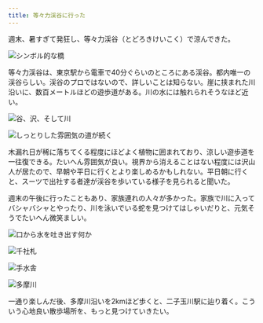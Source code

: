 ```yaml
---
title: 等々力渓谷に行った
---
```

週末、暑すぎて発狂し、等々力渓谷（とどろきけいこく）で涼んできた。

![](https://lh4.googleusercontent.com/VWKZ15WH1UwIX8w33cbe7mTXACM6c-QMTTvzKq4JvdHnVPn0hWctJwrxUIbfA0VDuYi09DhRDhTU9pTJj83MfzGWi0wuWoRpN6AIqKQra-3fpl94QfGVTylQySaOiYpRyjzo4MxZUd124hqALDC6Ha6WOYKssVBJU27ozs1fc0olVLCwFytTEF7_4j1Wig "シンボル的な橋")

等々力渓谷は、東京駅から電車で40分ぐらいのところにある渓谷。都内唯一の渓谷らしい。渓谷のプロではないので、詳しいことは知らない。崖に挟まれた川沿いに、数百メートルほどの遊歩道がある。川の水には触れられそうなほど近い。

![](https://lh4.googleusercontent.com/yQBQHUCX7BoIXOOYhOPTufmsylBYB98Zp3YO6LV4wYeLMbVoUJmL_tQaIDuGmpN09InsU3L7Nra7j-PJL4owg6I3H4CnO9GIDq4KR7JBn1UlhQDSgvq9FuD-LQmIcEvFqKXJQhk-4AzSPQ_zTeXrHI9v6co80xB-fUCoJtpZaw4gt50bns4Gn3HT8HIavg "谷、沢、そして川")

![](https://lh4.googleusercontent.com/d_y6BAzOiKERUAFlQZLH9exOnikIUOlVNwELuEwVCjsvNwXQglw3__BKvu7Zs1DqDNjDgngAYQh9QZoD-IByeQ9NoGrulz1upcjuq1WblQ1vWgZLNkMgMfJSyWILBwt4rM8_S_iBXHytwhWOBYGk7Szh2O1zDhRIUERKJGEZB5ChumM4JgPQF_Tn4JvC4g "しっとりした雰囲気の道が続く")

木漏れ日が稀に落ちてくる程度にほどよく植物に囲まれており、涼しい遊歩道を一往復できる。たいへん雰囲気が良い。視界から消えることはない程度には沢山人が居たので、早朝や平日に行くとより楽しめるかもしれない。平日朝に行くと、スーツで出社する者達が渓谷を歩いている様子を見られると聞いた。

週末の午後に行ったこともあり、家族連れの人々が多かった。家族で川に入ってバシャバシャとやったり、川を泳いでいる蛇を見つけてはしゃいだりと、元気そうでたいへん微笑ましい。

![](https://lh4.googleusercontent.com/vzQ0XSUfyyvc1xJuG9t1gXjGWMFVpjZScDKSUlocdmRvH6wX1x1_z0cjJFfuOUewGuEg-Bgqtrz5ybGz1GyltizEOVqooikNAUPjpHfJX370h5uXZiGHqAS2uRLpYqOS2ZvJgBK-wPwBWmsHiYAJwTFjXTWIJgrFqlbIEriZBBuRwMq66XvhK2QTIqdQTQ "口から水を吐き出す何か")

![](https://lh6.googleusercontent.com/ncRefTuPMllpyQ3A_2Br5z-KGr6XTM0gT32LbEWvkgSLvtDKNWeVPGtQt2_NuDtqm_x7BfyG5BtkAzjaljZC6VDNcGlW-l9LNaGVqJQZbnO3QCI59fYLEWsWfSSG3PcgNQjvs_DiESx4T7LcHW-p3JQ8_yOoWryByM7kIw4zz9yxLQtxnvdRWM4O5WZWnw "千社札")

![](https://lh4.googleusercontent.com/AggprPKvP1ReNJNxL9OyAc5hB-WqPvLKLqT3C6e0qapZSO6U4PR11l4sktiYHSpJOEQLEiAEXUyWCTyAiYkNEPzDCKpFF6DcarqEnQ8NYRzE8DqJtwpYWVRPoruRPxSbqbvKo8dqp4Vz5wnQY5kvq7YhnZw7Zw_Y6bWwdp7UsMtgKiVnX-A5_-Z16gZq2Q "手水舎")

![](https://lh5.googleusercontent.com/NlBvLewWMeY1Jy7vOfQ4p7JdWgNtoz8oCsB-EotFD4BZGZoEYvLkg9PMXaXA01YajjqfdO_orL1UPC5UK0bUsxcsfSyk8plGguMqH0lQs26REFS-OzjHhDo7OVValjQNlWJaG-DdVALC2-HuOnmRLk3ZKjFxLVIgaaPI-vELQd7qUu3bOZ9dZROgoBAb-w "多摩川")

一通り楽しんだ後、多摩川沿いを2kmほど歩くと、二子玉川駅に辿り着く。こういう心地良い散歩場所を、もっと見つけていきたい。
